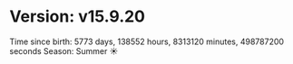 # Version: v15.9.20
Time since birth: 5773 days, 138552 hours, 8313120 minutes, 498787200 seconds
Season: Summer ☀️
